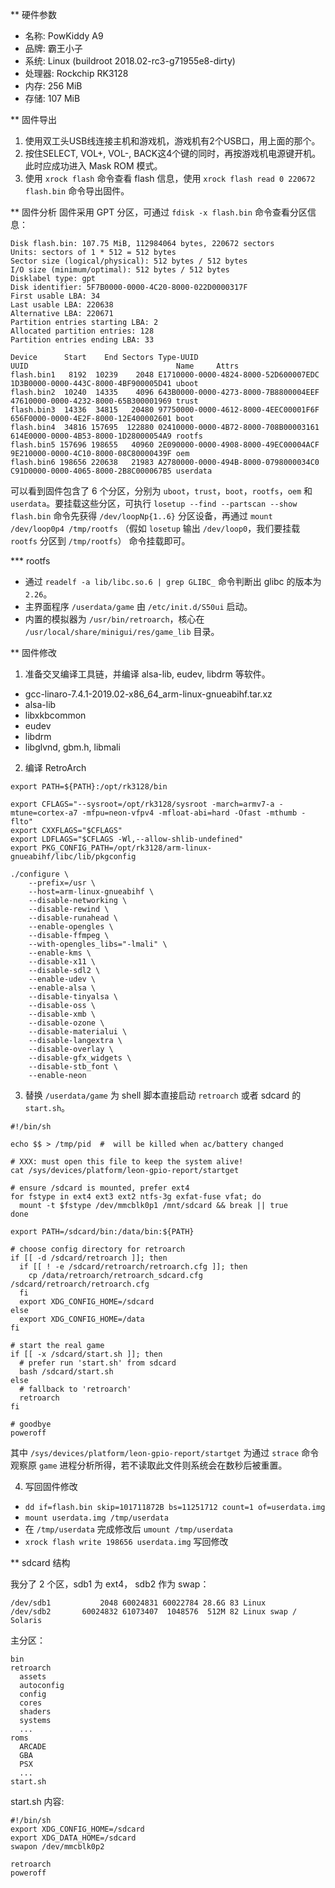 ** 硬件参数
- 名称: PowKiddy A9
- 品牌: 霸王小子
- 系统: Linux (buildroot 2018.02-rc3-g71955e8-dirty)
- 处理器: Rockchip RK3128
- 内存: 256 MiB
- 存储: 107 MiB

** 固件导出
1. 使用双工头USB线连接主机和游戏机，游戏机有2个USB口，用上面的那个。
2. 按住SELECT, VOL+, VOL-, BACK这4个键的同时，再按游戏机电源键开机。此时应成功进入 Mask ROM 模式。
3. 使用 `xrock flash` 命令查看 flash 信息，使用 `xrock flash read 0 220672 flash.bin` 命令导出固件。

** 固件分析
固件采用 GPT 分区，可通过 `fdisk -x flash.bin` 命令查看分区信息：

```
Disk flash.bin: 107.75 MiB, 112984064 bytes, 220672 sectors
Units: sectors of 1 * 512 = 512 bytes
Sector size (logical/physical): 512 bytes / 512 bytes
I/O size (minimum/optimal): 512 bytes / 512 bytes
Disklabel type: gpt
Disk identifier: 5F7B0000-0000-4C20-8000-022D0000317F
First usable LBA: 34
Last usable LBA: 220638
Alternative LBA: 220671
Partition entries starting LBA: 2
Allocated partition entries: 128
Partition entries ending LBA: 33

Device      Start    End Sectors Type-UUID                            UUID                                 Name     Attrs
flash.bin1   8192  10239    2048 E1710000-0000-4824-8000-52D600007EDC 1D3B0000-0000-443C-8000-4BF900005D41 uboot
flash.bin2  10240  14335    4096 643B0000-0000-4273-8000-7B8800004EEF 47610000-0000-4232-8000-65B300001969 trust
flash.bin3  14336  34815   20480 97750000-0000-4612-8000-4EEC00001F6F 656F0000-0000-4E2F-8000-12E400002601 boot
flash.bin4  34816 157695  122880 02410000-0000-4B72-8000-708B00003161 614E0000-0000-4B53-8000-1D28000054A9 rootfs
flash.bin5 157696 198655   40960 2E090000-0000-4908-8000-49EC00004ACF 9E210000-0000-4C10-8000-08C80000439F oem
flash.bin6 198656 220638   21983 A2780000-0000-494B-8000-0798000034C0 C91D0000-0000-4065-8000-2B8C000067B5 userdata
```

可以看到固件包含了 6 个分区，分别为 `uboot`，`trust`，`boot`，`rootfs`，`oem` 和 `userdata`。要挂载这些分区，可执行 `losetup --find --partscan --show flash.bin` 命令先获得 `/dev/loopNp{1..6}` 分区设备，再通过 `mount /dev/loop0p4 /tmp/rootfs` （假如 `losetup` 输出 `/dev/loop0`，我们要挂载 `rootfs` 分区到 `/tmp/rootfs`） 命令挂载即可。


*** rootfs
- 通过 `readelf -a lib/libc.so.6 | grep GLIBC_` 命令判断出 glibc 的版本为 `2.26`。
- 主界面程序 `/userdata/game` 由 `/etc/init.d/S50ui` 启动。
- 内置的模拟器为 `/usr/bin/retroarch`，核心在 `/usr/local/share/minigui/res/game_lib` 目录。

** 固件修改
1. 准备交叉编译工具链，并编译 alsa-lib, eudev, libdrm 等软件。
- gcc-linaro-7.4.1-2019.02-x86_64_arm-linux-gnueabihf.tar.xz
- alsa-lib
- libxkbcommon
- eudev
- libdrm
- libglvnd, gbm.h, libmali


2. 编译 RetroArch

```
export PATH=${PATH}:/opt/rk3128/bin

export CFLAGS="--sysroot=/opt/rk3128/sysroot -march=armv7-a -mtune=cortex-a7 -mfpu=neon-vfpv4 -mfloat-abi=hard -Ofast -mthumb -flto"
export CXXFLAGS="$CFLAGS"
export LDFLAGS="$CFLAGS -Wl,--allow-shlib-undefined"
export PKG_CONFIG_PATH=/opt/rk3128/arm-linux-gnueabihf/libc/lib/pkgconfig

./configure \
	--prefix=/usr \
	--host=arm-linux-gnueabihf \
	--disable-networking \
	--disable-rewind \
	--disable-runahead \
	--enable-opengles \
	--disable-ffmpeg \
	--with-opengles_libs="-lmali" \
	--enable-kms \
	--disable-x11 \
	--disable-sdl2 \
	--enable-udev \
	--enable-alsa \
	--disable-tinyalsa \
	--disable-oss \
	--disable-xmb \
	--disable-ozone \
	--disable-materialui \
	--disable-langextra \
	--disable-overlay \
	--disable-gfx_widgets \
	--disable-stb_font \
	--enable-neon
```

3. 替换 `/userdata/game` 为 shell 脚本直接启动 `retroarch` 或者 sdcard 的 `start.sh`。

```
#!/bin/sh

echo $$ > /tmp/pid  #  will be killed when ac/battery changed

# XXX: must open this file to keep the system alive!
cat /sys/devices/platform/leon-gpio-report/startget

# ensure /sdcard is mounted, prefer ext4
for fstype in ext4 ext3 ext2 ntfs-3g exfat-fuse vfat; do
  mount -t $fstype /dev/mmcblk0p1 /mnt/sdcard && break || true
done

export PATH=/sdcard/bin:/data/bin:${PATH}

# choose config directory for retroarch
if [[ -d /sdcard/retroarch ]]; then
  if [[ ! -e /sdcard/retroarch/retroarch.cfg ]]; then
    cp /data/retroarch/retroarch_sdcard.cfg /sdcard/retroarch/retroarch.cfg
  fi
  export XDG_CONFIG_HOME=/sdcard
else
  export XDG_CONFIG_HOME=/data
fi

# start the real game
if [[ -x /sdcard/start.sh ]]; then
  # prefer run 'start.sh' from sdcard
  bash /sdcard/start.sh
else
  # fallback to 'retroarch'
  retroarch
fi

# goodbye
poweroff
```

其中 `/sys/devices/platform/leon-gpio-report/startget` 为通过 `strace` 命令观察原 `game` 进程分析所得，若不读取此文件则系统会在数秒后被重置。

4. 写回固件修改
- `dd if=flash.bin skip=101711872B bs=11251712 count=1 of=userdata.img`
- `mount userdata.img /tmp/userdata`
- 在 `/tmp/userdata` 完成修改后 `umount /tmp/userdata`
- `xrock flash write 198656 userdata.img` 写回修改

** sdcard 结构

我分了 2 个区，sdb1 为 ext4， sdb2 作为 swap：
```
/dev/sdb1           2048 60024831 60022784 28.6G 83 Linux
/dev/sdb2       60024832 61073407  1048576  512M 82 Linux swap / Solaris
```

主分区：
```
bin
retroarch
  assets
  autoconfig
  config
  cores
  shaders
  systems
  ...
roms
  ARCADE
  GBA
  PSX
  ...
start.sh
```

start.sh 内容:
```
#!/bin/sh
export XDG_CONFIG_HOME=/sdcard
export XDG_DATA_HOME=/sdcard
swapon /dev/mmcblk0p2

retroarch
poweroff
```
